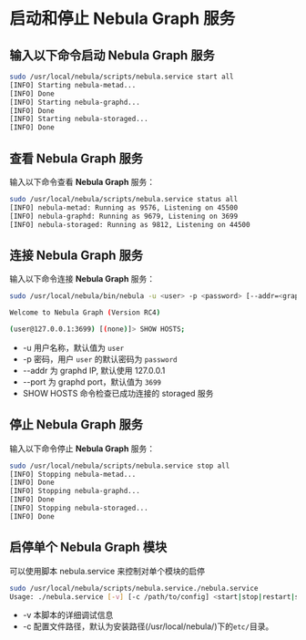 # 启动和停止 **Nebula Graph** 服务

## 输入以下命令启动 **Nebula Graph** 服务

```bash
sudo /usr/local/nebula/scripts/nebula.service start all
[INFO] Starting nebula-metad...
[INFO] Done
[INFO] Starting nebula-graphd...
[INFO] Done
[INFO] Starting nebula-storaged...
[INFO] Done
```

## 查看 **Nebula Graph** 服务

输入以下命令查看 **Nebula Graph** 服务：

```bash
sudo /usr/local/nebula/scripts/nebula.service status all
[INFO] nebula-metad: Running as 9576, Listening on 45500
[INFO] nebula-graphd: Running as 9679, Listening on 3699
[INFO] nebula-storaged: Running as 9812, Listening on 44500
```

## 连接 **Nebula Graph** 服务

输入以下命令连接 **Nebula Graph** 服务：

```bash
sudo /usr/local/nebula/bin/nebula -u <user> -p <password> [--addr=<graphd IP> --port=<graphd port>]

Welcome to Nebula Graph (Version RC4)

(user@127.0.0.1:3699) [(none)]> SHOW HOSTS;
```

* -u 用户名称，默认值为 `user`
* -p 密码，用户 `user` 的默认密码为 `password`
* --addr 为 graphd IP, 默认使用 127.0.0.1
* --port 为 graphd port，默认值为 `3699`
* SHOW HOSTS 命令检查已成功连接的 storaged 服务

## 停止 **Nebula Graph** 服务

输入以下命令停止 **Nebula Graph** 服务：

```bash
sudo /usr/local/nebula/scripts/nebula.service stop all
[INFO] Stopping nebula-metad...
[INFO] Done
[INFO] Stopping nebula-graphd...
[INFO] Done
[INFO] Stopping nebula-storaged...
[INFO] Done
```

## 启停单个 **Nebula Graph** 模块

可以使用脚本 nebula.service 来控制对单个模块的启停

```bash
sudo /usr/local/nebula/scripts/nebula.service./nebula.service
Usage: ./nebula.service [-v] [-c /path/to/config] <start|stop|restart|status|kill> <metad|graphd|storaged|all>
```

* -v 本脚本的详细调试信息
* -c 配置文件路径，默认为安装路径(/usr/local/nebula/)下的`etc/`目录。
